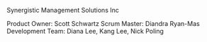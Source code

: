 Synergistic Management Solutions Inc

Product Owner: Scott Schwartz
Scrum Master: Diandra Ryan-Mas
Development Team: Diana Lee, Kang Lee, Nick Poling 
